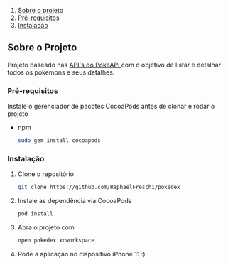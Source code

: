 



  <ol>
    <li>
      <a href="#about-the-project">Sobre o projeto</a>
    </li>
      <li><a href="#prerequisites">Pré-requisitos</a></li>
      <li><a href="#installation">Instalação</a></li>
  </ol>



## Sobre o Projeto

Projeto baseado nas <a href="https://pokeapi.co"> API's do PokeAPI </a> com o objetivo de listar e detalhar todos os pokemons e seus detalhes.

### Pré-requisitos

Instale o gerenciador de pacotes CocoaPods antes de clonar e rodar o projeto
* npm
  ```sh
  sudo gem install cocoapods
  ```

### Instalação

1. Clone o repositório
   ```sh
   git clone https://github.com/RaphaelFreschi/pokedex
   ```
2. Instale as dependência via CocoaPods
   ```sh
   pod install
   ```
3. Abra o projeto com 
   ```sh
   open pokedex.xcworkspace
   ```
   
4. Rode a aplicação no dispositivo iPhone 11 :)
   




